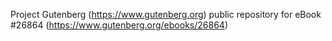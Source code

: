 Project Gutenberg (https://www.gutenberg.org) public repository for eBook #26864 (https://www.gutenberg.org/ebooks/26864)

